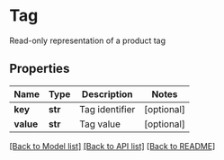 # Tag

Read-only representation of a product tag
## Properties
Name | Type | Description | Notes
------------ | ------------- | ------------- | -------------
**key** | **str** | Tag identifier | [optional] 
**value** | **str** | Tag value | [optional] 

[[Back to Model list]](../README.md#documentation-for-models) [[Back to API list]](../README.md#documentation-for-api-endpoints) [[Back to README]](../README.md)


